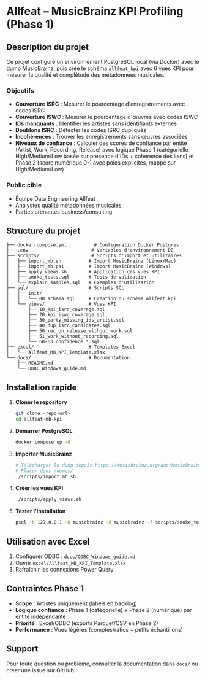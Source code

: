 # Allfeat – MusicBrainz KPI Profiling (Phase 1)

## Description du projet

Ce projet configure un environnement PostgreSQL local (via Docker) avec le dump MusicBrainz, puis crée le schéma `allfeat_kpi` avec 6 vues KPI pour mesurer la qualité et complétude des métadonnées musicales.

### Objectifs
- **Couverture ISRC** : Mesurer le pourcentage d'enregistrements avec codes ISRC
- **Couverture ISWC** : Mesurer le pourcentage d'œuvres avec codes ISWC  
- **IDs manquants** : Identifier les artistes sans identifiants externes
- **Doublons ISRC** : Détecter les codes ISRC dupliqués
- **Incohérences** : Trouver les enregistrements sans œuvres associées
- **Niveaux de confiance** : Calculer des scores de confiance par entité (Artist, Work, Recording, Release) avec logique Phase 1 (catégorielle High/Medium/Low basée sur présence d'IDs + cohérence des liens) et Phase 2 (score numérique 0-1 avec poids explicites, mappé sur High/Medium/Low)

### Public cible
- Équipe Data Engineering Allfeat
- Analystes qualité métadonnées musicales
- Parties prenantes business/consulting

## Structure du projet

```
├── docker-compose.yml          # Configuration Docker Postgres
├── .env                       # Variables d'environnement DB
├── scripts/                   # Scripts d'import et utilitaires
│   ├── import_mb.sh          # Import MusicBrainz (Linux/Mac)
│   ├── import_mb.ps1         # Import MusicBrainz (Windows)
│   ├── apply_views.sh        # Application des vues KPI
│   ├── smoke_tests.sql       # Tests de validation
│   └── explain_samples.sql   # Exemples d'utilisation
├── sql/                      # Scripts SQL
│   ├── init/
│   │   └── 00_schema.sql     # Création du schéma allfeat_kpi
│   └── views/                # Vues KPI
│       ├── 10_kpi_isrc_coverage.sql
│       ├── 20_kpi_iswc_coverage.sql
│       ├── 30_party_missing_ids_artist.sql
│       ├── 40_dup_isrc_candidates.sql
│       ├── 50_rec_on_release_without_work.sql
│       ├── 51_work_without_recording.sql
│       └── 60-63_confidence_*.sql
├── excel/                    # Templates Excel
│   └── Allfeat_MB_KPI_Template.xlsx
└── docs/                     # Documentation
    ├── README.md
    └── ODBC_Windows_guide.md
```

## Installation rapide

1. **Cloner le repository**
   ```bash
   git clone <repo-url>
   cd allfeat-mb-kpi
   ```

2. **Démarrer PostgreSQL**
   ```bash
   docker compose up -d
   ```

3. **Importer MusicBrainz**
   ```bash
   # Télécharger le dump depuis https://musicbrainz.org/doc/MusicBrainz_Database/Download
   # Placer dans /dumps/
   ./scripts/import_mb.sh
   ```

4. **Créer les vues KPI**
   ```bash
   ./scripts/apply_views.sh
   ```

5. **Tester l'installation**
   ```bash
   psql -h 127.0.0.1 -U musicbrainz -d musicbrainz -f scripts/smoke_tests.sql
   ```

## Utilisation avec Excel

1. Configurer ODBC : `docs/ODBC_Windows_guide.md`
2. Ouvrir `excel/Allfeat_MB_KPI_Template.xlsx`
3. Rafraîchir les connexions Power Query

## Contraintes Phase 1

- **Scope** : Artistes uniquement (labels en backlog)
- **Logique confiance** : Phase 1 (catégorielle) + Phase 2 (numérique) par entité indépendante
- **Priorité** : Excel/ODBC (exports Parquet/CSV en Phase 2)
- **Performance** : Vues légères (comptes/ratios + petits échantillons)

## Support

Pour toute question ou problème, consulter la documentation dans `docs/` ou créer une issue sur GitHub.
